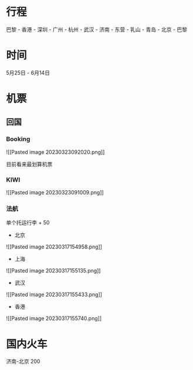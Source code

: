 
# 行程

巴黎 - 香港 - 深圳 - 广州 - 杭州 - 武汉 - 济南 - 东营 - 乳山 - 青岛 - 北京 - 巴黎

# 时间

5月25日 - 6月14日

# 机票

## 回国

### Booking

![[Pasted image 20230323092020.png]]

目前看来最划算机票

### KIWI

![[Pasted image 20230323091009.png]]


### 法航

单个托运行李 + 50
- 北京

![[Pasted image 20230317154958.png]]

- 上海

![[Pasted image 20230317155135.png]]

- 武汉

![[Pasted image 20230317155433.png]]

- 香港

![[Pasted image 20230317155740.png]]

# 国内火车

济南-北京 200

